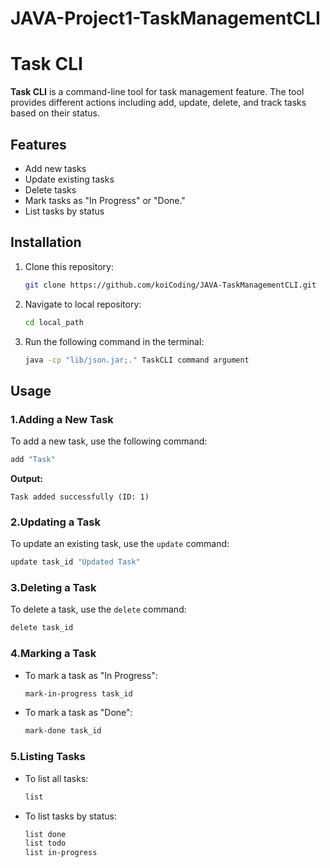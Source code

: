 # JAVA-Project1-TaskManagementCLI

# Task CLI

**Task CLI** is a command-line tool for task management feature. The tool provides different actions including add, update, delete, and track tasks based on their status.

## Features

- Add new tasks
- Update existing tasks
- Delete tasks
- Mark tasks as "In Progress" or "Done."
- List tasks by status

## Installation

1. Clone this repository:
   ```bash
   git clone https://github.com/koiCoding/JAVA-TaskManagementCLI.git
   ```
2. Navigate to local repository:
   ```bash
   cd local_path
   ```
3. Run the following command in the terminal:
   ```bash
   java -cp "lib/json.jar;." TaskCLI command argument
   ```

## Usage

### 1.Adding a New Task

To add a new task, use the following command:
```bash
add "Task"
```
**Output:**
```
Task added successfully (ID: 1)
```

### 2.Updating a Task

To update an existing task, use the `update` command:
```bash
update task_id "Updated Task"
```

### 3.Deleting a Task

To delete a task, use the `delete` command:
```bash
delete task_id
```

### 4.Marking a Task

- To mark a task as "In Progress":
  ```bash
  mark-in-progress task_id
  ```

- To mark a task as "Done":
  ```bash
  mark-done task_id
  ```

### 5.Listing Tasks

- To list all tasks:
  ```bash
  list
  ```

- To list tasks by status:
  ```bash
  list done
  list todo
  list in-progress
  ```


